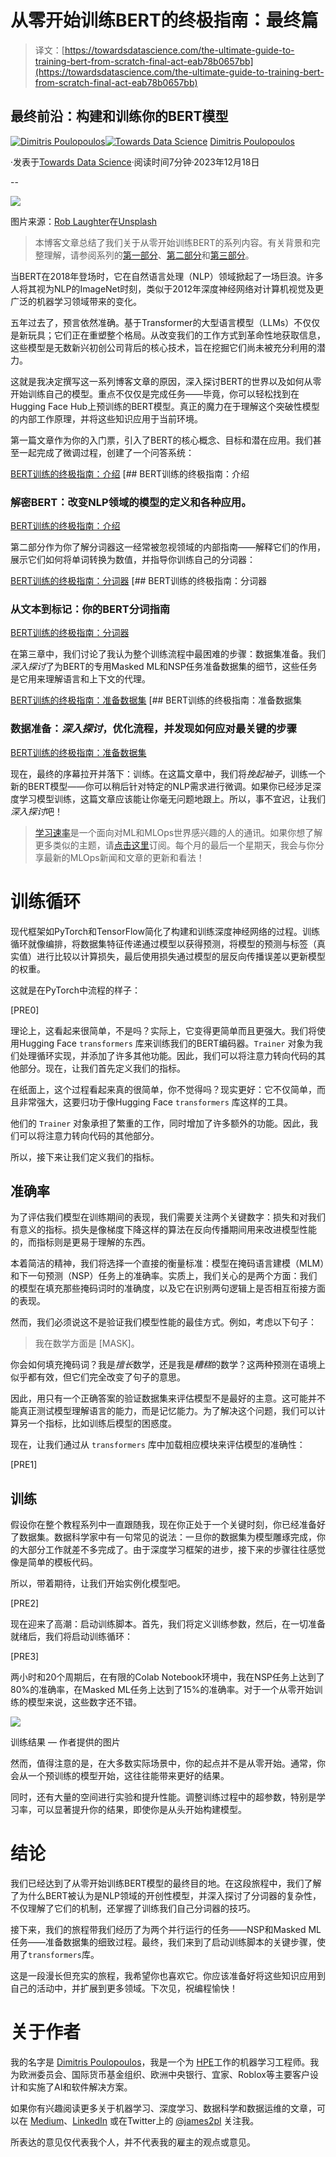 # 从零开始训练BERT的终极指南：最终篇

> 译文：[https://towardsdatascience.com/the-ultimate-guide-to-training-bert-from-scratch-final-act-eab78b0657bb](https://towardsdatascience.com/the-ultimate-guide-to-training-bert-from-scratch-final-act-eab78b0657bb)

## 最终前沿：构建和训练你的BERT模型

[](https://dpoulopoulos.medium.com/?source=post_page-----eab78b0657bb--------------------------------)[![Dimitris Poulopoulos](../Images/ce535a1679779f5a2ec8b024e6691e50.png)](https://dpoulopoulos.medium.com/?source=post_page-----eab78b0657bb--------------------------------)[](https://towardsdatascience.com/?source=post_page-----eab78b0657bb--------------------------------)[![Towards Data Science](../Images/a6ff2676ffcc0c7aad8aaf1d79379785.png)](https://towardsdatascience.com/?source=post_page-----eab78b0657bb--------------------------------) [Dimitris Poulopoulos](https://dpoulopoulos.medium.com/?source=post_page-----eab78b0657bb--------------------------------)

·发表于[Towards Data Science](https://towardsdatascience.com/?source=post_page-----eab78b0657bb--------------------------------)·阅读时间7分钟·2023年12月18日

--

![](../Images/548c617f9d3d11635cc30ccc45e1d106.png)

图片来源：[Rob Laughter](https://unsplash.com/@roblaughter?utm_source=medium&utm_medium=referral)在[Unsplash](https://unsplash.com/?utm_source=medium&utm_medium=referral)

> 本博客文章总结了我们关于从零开始训练BERT的系列内容。有关背景和完整理解，请参阅系列的[第一部分](/the-ultimate-guide-to-training-bert-from-scratch-introduction-b048682c795f)、[第二部分](/the-ultimate-guide-to-training-bert-from-scratch-the-tokenizer-ddf30f124822)和[第三部分](/the-ultimate-guide-to-training-bert-from-scratch-prepare-the-dataset-beaae6febfd5)。

当BERT在2018年登场时，它在自然语言处理（NLP）领域掀起了一场巨浪。许多人将其视为NLP的ImageNet时刻，类似于2012年深度神经网络对计算机视觉及更广泛的机器学习领域带来的变化。

五年过去了，预言依然准确。基于Transformer的大型语言模型（LLMs）不仅仅是新玩具；它们正在重塑整个格局。从改变我们的工作方式到革命性地获取信息，这些模型是无数新兴初创公司背后的核心技术，旨在挖掘它们尚未被充分利用的潜力。

这就是我决定撰写这一系列博客文章的原因，深入探讨BERT的世界以及如何从零开始训练自己的模型。重点不仅仅是完成任务——毕竟，你可以轻松找到在Hugging Face Hub上预训练的BERT模型。真正的魔力在于理解这个突破性模型的内部工作原理，并将这些知识应用于当前环境。

第一篇文章作为你的入门票，引入了BERT的核心概念、目标和潜在应用。我们甚至一起完成了微调过程，创建了一个问答系统：

[BERT训练的终极指南：介绍](https://towardsdatascience.com/the-ultimate-guide-to-training-bert-from-scratch-introduction-b048682c795f?source=post_page-----eab78b0657bb--------------------------------) [## BERT训练的终极指南：介绍

### 解密BERT：改变NLP领域的模型的定义和各种应用。

[BERT训练的终极指南：介绍](https://towardsdatascience.com/the-ultimate-guide-to-training-bert-from-scratch-introduction-b048682c795f?source=post_page-----eab78b0657bb--------------------------------)

第二部分作为你了解分词器这一经常被忽视领域的内部指南——解释它们的作用，展示它们如何将单词转换为数值，并指导你训练自己的分词器：

[BERT训练的终极指南：分词器](https://towardsdatascience.com/the-ultimate-guide-to-training-bert-from-scratch-the-tokenizer-ddf30f124822?source=post_page-----eab78b0657bb--------------------------------) [## BERT训练的终极指南：分词器

### 从文本到标记：你的BERT分词指南

[BERT训练的终极指南：分词器](https://towardsdatascience.com/the-ultimate-guide-to-training-bert-from-scratch-the-tokenizer-ddf30f124822?source=post_page-----eab78b0657bb--------------------------------)

在第三章中，我们讨论了我认为整个训练流程中最困难的步骤：数据集准备。我们*深入探讨*了为BERT的专用Masked ML和NSP任务准备数据集的细节，这些任务是它用来理解语言和上下文的代理。

[BERT训练的终极指南：准备数据集](https://towardsdatascience.com/the-ultimate-guide-to-training-bert-from-scratch-prepare-the-dataset-beaae6febfd5?source=post_page-----eab78b0657bb--------------------------------) [## BERT训练的终极指南：准备数据集

### 数据准备：*深入探讨*，优化流程，并发现如何应对最关键的步骤

[BERT训练的终极指南：准备数据集](https://towardsdatascience.com/the-ultimate-guide-to-training-bert-from-scratch-prepare-the-dataset-beaae6febfd5?source=post_page-----eab78b0657bb--------------------------------)

现在，最终的序幕拉开并落下：训练。在这篇文章中，我们将*挽起袖子*，训练一个新的BERT模型——你可以稍后针对特定的NLP需求进行微调。如果你已经涉足深度学习模型训练，这篇文章应该能让你毫无问题地跟上。所以，事不宜迟，让我们*深入探讨*吧！

> [学习速率](https://www.dimpo.me/newsletter?utm_source=medium&utm_medium=article&utm_campaign=bert-training)是一个面向对ML和MLOps世界感兴趣的人的通讯。如果你想了解更多类似的主题，请[点击这里](https://www.dimpo.me/newsletter?utm_source=medium&utm_medium=article&utm_campaign=bert-training)订阅。每个月的最后一个星期天，我会与你分享最新的MLOps新闻和文章的更新和看法！

# 训练循环

现代框架如PyTorch和TensorFlow简化了构建和训练深度神经网络的过程。训练循环就像编排，将数据集特征传递通过模型以获得预测，将模型的预测与标签（真实值）进行比较以计算损失，最后使用损失通过模型的层反向传播误差以更新模型的权重。

这就是在PyTorch中流程的样子：

[PRE0]

理论上，这看起来很简单，不是吗？实际上，它变得更简单而且更强大。我们将使用Hugging Face `transformers` 库来训练我们的BERT编码器。`Trainer` 对象为我们处理循环实现，并添加了许多其他功能。因此，我们可以将注意力转向代码的其他部分。现在，让我们首先定义我们的指标。

在纸面上，这个过程看起来真的很简单，你不觉得吗？现实更好：它不仅简单，而且非常强大，这要归功于像Hugging Face `transformers` 库这样的工具。

他们的 `Trainer` 对象承担了繁重的工作，同时增加了许多额外的功能。因此，我们可以将注意力转向代码的其他部分。

所以，接下来让我们定义我们的指标。

## 准确率

为了评估我们模型在训练期间的表现，我们需要关注两个关键数字：损失和对我们有意义的指标。损失是像梯度下降这样的算法在反向传播期间用来改进模型性能的，而指标则是更易于理解的东西。

本着简洁的精神，我们将选择一个直接的衡量标准：模型在掩码语言建模（MLM）和下一句预测（NSP）任务上的准确率。实质上，我们关心的是两个方面：我们的模型在填充那些掩码词时的准确度，以及它在识别两句逻辑上是否相互衔接方面的表现。

然而，我们必须说这不是验证我们模型性能的最佳方式。例如，考虑以下句子：

> 我在数学方面是 [MASK]。

你会如何填充掩码词？我是*擅长*数学，还是我是*糟糕*的数学？这两种预测在语境上似乎都有效，但它们完全改变了句子的意思。

因此，用只有一个正确答案的验证数据集来评估模型不是最好的主意。这可能并不能真正测试模型理解语言的能力，而是记忆能力。为了解决这个问题，我们可以计算另一个指标，比如训练后模型的困惑度。

现在，让我们通过从 `transformers` 库中加载相应模块来评估模型的准确性：

[PRE1]

## 训练

假设你在整个教程系列中一直跟随我，现在你正处于一个关键时刻，你已经准备好了数据集。数据科学家中有一句常见的说法：一旦你的数据集为模型雕琢完成，你的大部分工作就差不多完成了。由于深度学习框架的进步，接下来的步骤往往感觉像是简单的模板代码。

所以，带着期待，让我们开始实例化模型吧。

[PRE2]

现在迎来了高潮：启动训练脚本。首先，我们将定义训练参数，然后，在一切准备就绪后，我们将启动训练循环：

[PRE3]

两小时和20个周期后，在有限的Colab Notebook环境中，我在NSP任务上达到了80%的准确率，在Masked ML任务上达到了15%的准确率。对于一个从零开始训练的模型来说，这些数字还不错。

![](../Images/686ea6f168d6cb72d37ecbb6983d1ae2.png)

训练结果 — 作者提供的图片

然而，值得注意的是，在大多数实际场景中，你的起点并不是从零开始。通常，你会从一个预训练的模型开始，这往往能带来更好的结果。

同时，还有大量的空间进行实验和提升性能。调整训练过程中的超参数，特别是学习率，可以显著提升你的结果，即使你是从头开始构建模型。

# 结论

我们已经达到了从零开始训练BERT模型的最终目的地。在这段旅程中，我们了解了为什么BERT被认为是NLP领域的开创性模型，并深入探讨了分词器的复杂性，不仅理解了它们的机制，还掌握了训练我们自己分词器的技巧。

接下来，我们的旅程带我们经历了为两个并行运行的任务——NSP和Masked ML任务——准备数据集的细致过程。最终，我们来到了启动训练脚本的关键步骤，使用了`transformers`库。

这是一段漫长但充实的旅程，我希望你也喜欢它。你应该准备好将这些知识应用到自己的活动中，并扩展到更多领域。下次见，祝编程愉快！

# 关于作者

我的名字是 [Dimitris Poulopoulos](https://www.dimpo.me/?utm_source=medium&utm_medium=article&utm_campaign=bert-intro)，我是一个为 [HPE](https://www.hpe.com/us/en/home.html)工作的机器学习工程师。我为欧洲委员会、国际货币基金组织、欧洲中央银行、宜家、Roblox等主要客户设计和实施了AI和软件解决方案。

如果你有兴趣阅读更多关于机器学习、深度学习、数据科学和数据运维的文章，可以在 [Medium](https://towardsdatascience.com/medium.com/@dpoulopoulos/follow)、[LinkedIn](https://www.linkedin.com/in/dpoulopoulos/) 或在Twitter上的 [@james2pl](https://twitter.com/james2pl) 关注我。

所表达的意见仅代表我个人，并不代表我的雇主的观点或意见。
